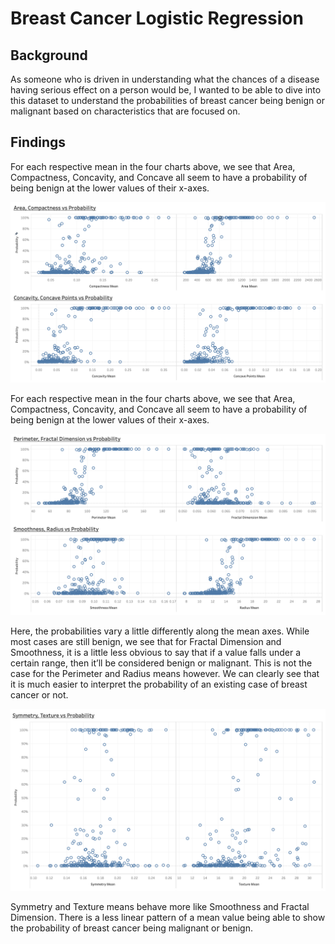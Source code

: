 # Breast Cancer Logistic Regression

## Background

As someone who is driven in understanding what the chances of a disease having serious effect on a person would be, I wanted to be able to dive into this dataset to understand the probabilities of breast cancer being benign or malignant based on characteristics that are focused on.

## Findings

For each respective mean in the four charts above, we see that Area, Compactness, Concavity, and Concave all seem to have a probability of being benign at the lower values of their x-axes.
 
 ![](Visualizations/Chart_1.png)
 
For each respective mean in the four charts above, we see that Area, Compactness, Concavity, and Concave all seem to have a probability of being benign at the lower values of their x-axes.
 
 ![](Visualizations/Chart_2.png)

Here, the probabilities vary a little differently along the mean axes. While most cases are still benign, we see that for Fractal Dimension and Smoothness, it is a little less obvious to say that if a value falls under a certain range, then it’ll be considered benign or malignant. This is not the case for the Perimeter and Radius means however. We can clearly see that it is much easier to interpret the probability of an existing case of breast cancer or not.
  
 ![](Visualizations/Chart_3.png)
 
Symmetry and Texture means behave more like Smoothness and Fractal Dimension. There is a less linear pattern of a mean value being able to show the probability of breast cancer being malignant or benign.
